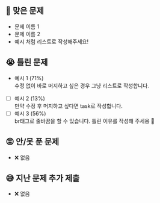 <!-- PR 방법

1. 제출하는 문제들을 아래의 분류에 맞게 작성
2. 해당하는 항목이 없을 땐 ❌ 없음으로 작성
3. PR 제출 전 🏷️ Label 꼭 달아주세요!
-->

## 🥰 맞은 문제

- 문제 이름 1
- 문제 이름 2
- 예시 처럼 리스트로 작성해주세요!

## 😭 틀린 문제

<!-- '틀린 문제' 작성 방법

1. 몇 퍼센트에서 틀렸는지, 어느 부분이 어려웠는지 함께 작성하기
2. 틀린 문제 중에 수정 후 merge 하고 싶은 문제는 📝 task로 작성하고 '✍️ 수정 중' 라벨을 붙이기
3. 수정이 완료되면 '✅ 수정 완료' 라벨로 변경하기
-->

- 예시 1 (71%) <br> 수정 없이 바로 머지하고 싶은 경우 그냥 리스트로 작성합니다.
- [ ] 예시 2 (13%) <br> 만약 수정 후 머지하고 싶다면 task로 작성합니다.
- [ ] 예시 3 (56%) <br> br태그로 줄바꿈을 할 수 있습니다. 틀린 이유를 작성해 주세용 🙏

## 😡 안/못 푼 문제

- ❌ 없음

## 😅 지난 문제 추가 제출

- ❌ 없음
